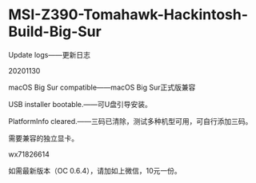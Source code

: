 # MSI-Z390-Tomahawk-Hackintosh-Build-Big-Sur
Update logs——更新日志

20201130

macOS Big Sur compatible——macOS Big Sur正式版兼容

USB installer bootable.——可U盘引导安装。

PlatformInfo cleared.——三码已清除，测试多种机型可用，可自行添加三码。

需要兼容的独立显卡。

wx71826614

如需最新版本（OC 0.6.4），请加如上微信，10元一份。
